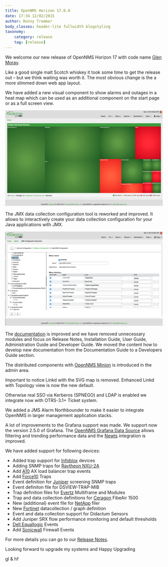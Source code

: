 ```yaml
---
title: OpenNMS Horizon 17.0.0
date: 17:34 12/02/2015
author: Ronny Trommer
body_classes: header-lite fullwidth blogstyling
taxonomy:
    category: release
    tag: [release]
---
```


We welcome our new release of OpenNMS Horizon 17 with code name [Glen Moray](https://en.wikipedia.org/wiki/Glen_Moray_distillery).

Like a good single malt Scotch whiskey it took some time to get the release out – but we think waiting was worth it.
The most obvious change is the a more slimmed down web app layout.

We have added a new visual component to show alarms and outages in a heat map which can be used as an additional component on the start page or as a full screen view.

![Heatmap Feature](heatmap.png)

The JMX data collection configuration tool is reworked and improved.
It allows to interactively create your data collection configuration for your Java applications with JMX.

![JMX Configuration](jmx-configuration.png)

The [documentation](https://docs.opennms.org/opennms/releases/latest/index.html) is improved and we have removed unnecessary modules and focus on Release Notes, Installation Guide, User Guide, Administration Guide and Developer Guide.
We moved the content how to develop new documentation from the Documentation Guide to a Developers Guide section.

The distributed components with [OpenNMS Minion](https://github.com/OpenNMS/smnnepo) is introduced in the admin area.

Important to notice Linkd with the SVG map is removed. Enhanced Linkd with Topology view is now the new default.

Otherwise real SSO via Kerberos (SPNEGO) and LDAP is enabled we integrate now with OTRS-3.1+ Ticket system.

We added a JMS Alarm Northbounder to make it easier to integrate OpenNMS in larger management application stacks.

A lot of improvements to the Grafana support was made. We support now the version 2.5.0 of Grafana.
The [OpenNMS Grafana Data Source](http://www.opennms.org/wiki/Grafana) allows filtering and trending performance data and the [Newts](http://opennms.github.io/newts/) integration is improved.

We have added support for following devices:

* Added trap support for [Infoblox](https://en.wikipedia.org/wiki/Infoblox) devices
* Adding SNMP traps for [Raytheon NXU-2A](https://en.wikipedia.org/wiki/Raytheon)
* Add [A10](https://en.wikipedia.org/wiki/A10_Networks) AX load balancer trap events
* Add [Force10](https://en.wikipedia.org/wiki/Force10) Traps
* Event definition for [Juniper](https://en.wikipedia.org/wiki/Juniper_Networks) screening SNMP traps
* Event definiton file for DSVIEW-TRAP-MIB
* Trap definition files for [Evertz](https://en.wikipedia.org/wiki/Evertz_Microsystems) Multiframe and Modules
* Trap and data collection definitions for [Ceragon](https://en.wikipedia.org/wiki/Ceragon) FibeAir 1500
* New (additional) event file for [NetApp](https://en.wikipedia.org/wiki/NetApp) filer
* New [Fortinet](https://en.wikipedia.org/wiki/Fortinet) datacollection / graph definition
* Event and data collection support for Didactum Sensors
* Add Juniper SRX flow performance monitoring and default thresholds
* [Dell Equallogic](https://en.wikipedia.org/wiki/EqualLogic) Events
* Add [Sonicwall](https://en.wikipedia.org/wiki/SonicWall) Firewall Events

For more details you can go to our [Release Notes](https://docs.opennms.org/opennms/releases/latest/releasenotes/releasenotes.html).

Looking forward to upgrade my systems and Happy Upgrading

gl & hf
